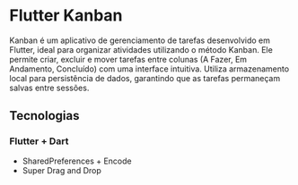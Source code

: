 # Flutter Kanban

Kanban é um aplicativo de gerenciamento de tarefas desenvolvido em Flutter, ideal para organizar atividades utilizando o método Kanban. Ele permite criar, excluir e mover tarefas entre colunas (A Fazer, Em Andamento, Concluído) com uma interface intuitiva. Utiliza armazenamento local para persistência de dados, garantindo que as tarefas permaneçam salvas entre sessões.

## Tecnologias
### Flutter + Dart
- SharedPreferences + Encode
- Super Drag and Drop
